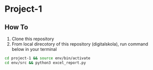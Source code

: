 # Project-1

## How To

1. Clone this repository
2. From local direcotory of this repository (digitalskola), run command below in your terminal 

```bash
cd project-1 && source env/bin/activate
cd env/src && python3 excel_report.py
```